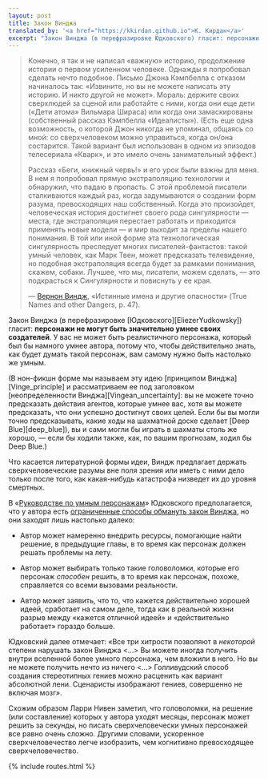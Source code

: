 ```yaml
---
layout: post
title: Закон Винджа
translated_by: '<a href="https://kkirdan.github.io">К. Кирдан</a>'
excerpt: "Закон Винджа (в перефразировке Юдковского) гласит: персонажи не могут быть значительно умнее своих создателей. У вас не может быть реалистичного персонажа, который был бы намного умнее автора, потому что, чтобы действительно знать, как будет думать такой персонаж, вам самому нужно быть настолько же умным."
---
```

>Конечно, я так и не написал «важную» историю, продолжение истории о первом усиленном человеке. Однажды я попробовал сделать нечто подобное. Письмо Джона Кэмпбелла с отказом начиналось так: «Извините, но вы не можете написать эту историю. И никто другой не может». Мораль: держите своих сверхлюдей за сценой или работайте с ними, когда они еще дети («Дети атома» Вильмара Шираса) или когда они замаскированы (собственный рассказ Кэмпбелла «Идеалисты»). (Есть еще одна возможность, о которой Джон никогда не упоминал, общаясь со мной: со сверхчеловеком можно управиться, когда он/она состарится. Такой вариант был использован в одном из эпизодов телесериала «Кварк», и это имело очень занимательный эффект.)
>
>Рассказ «Беги, книжный червь!» и его урок были важны для меня. В нем я попробовал прямую экстраполяцию технологии и обнаружил, что падаю в пропасть. С этой проблемой писатели сталкиваются каждый раз, когда задумываются о создании форм разума, превосходящих наш собственный. Когда это произойдет, человеческая история достигнет своего рода сингулярности — места, где экстраполяция перестает работать и приходится применять новые модели — и мир выходит за пределы нашего понимания. В той или иной форме эта технологическая сингулярность преследует многих писателей-фантастов: такой умный человек, как Марк Твен, может предсказать телевидение, но подобная экстраполяция всегда будет за рамками понимания, скажем, собаки. Лучшее, что мы, писатели, можем сделать, — это подкрасться к Сингулярности и повиснуть у ее края.
>
>— [Вернон Виндж](https://books.google.com/books?id=tEMQpbiboH0C&pg=PA44&lpg=PA44&dq=vinge+%22pass+beyond+our+understanding%22+%22john+campbell%22&source=bl&ots=UTTxJ7Pndr&sig=88zngfy45_he2nJePP5dd0CTuR4&hl=en&sa=X&ved=0ahUKEwjD34_wrubJAhUHzWMKHVXYAocQ6AEIHTAA#v=onepage&q=vinge%20%22pass%20beyond%20our%20understanding%22%20%22john%20campbell%22&f=false), «Истинные имена и другие опасности» (True Names and other Dangers, p. 47).

Закон Винджа (в перефразировке [Юдковского][EliezerYudkowsky]) гласит: **персонажи не могут быть значительно умнее своих создателей**. У вас не может быть реалистичного персонажа, который был бы намного умнее автора, потому что, чтобы действительно знать, как будет думать такой персонаж, вам самому нужно быть настолько же умным.

(В нон-фикшн форме мы называем эту идею [принципом Винджа][Vinge_principle] и рассматриваем ее под заголовком [неопределенности Винджа][Vingean_uncertainty]: вы не можете точно предсказать действия агентов, которые умнее вас, хотя вы можете предсказать, что они успешно достигнут своих целей. Если бы вы могли точно предсказывать, какие ходы на шахматной доске сделает [Deep Blue][deep_blue]), вы и сами могли бы играть в шахматы столь же хорошо, — если бы ходили также, как, по вашим прогнозам, ходил бы Deep Blue.)

Что касается литературной формы идеи, Виндж предлагает держать сверхчеловеческие разумы вне поля зрения или иметь с ними дело только после того, как какая-нибудь катастрофа низведет их до уровня смертных.

В «[Руководстве по умным персонажам](https://lesswrong.ru/w/%D0%A1%D0%BE%D0%BA%D1%80%D0%B0%D1%89%D0%B5%D0%BD%D0%BD%D0%BE%D0%B5_%D1%80%D1%83%D0%BA%D0%BE%D0%B2%D0%BE%D0%B4%D1%81%D1%82%D0%B2%D0%BE_%D0%BF%D0%BE_%D1%83%D0%BC%D0%BD%D1%8B%D0%BC_%D0%BF%D0%B5%D1%80%D1%81%D0%BE%D0%BD%D0%B0%D0%B6%D0%B0%D0%BC)» Юдковского предполагается, что у автора есть [ограниченные способы обмануть закон Винджа](https://lesswrong.ru/w/%D0%A1%D0%BE%D0%BA%D1%80%D0%B0%D1%89%D0%B5%D0%BD%D0%BD%D0%BE%D0%B5_%D1%80%D1%83%D0%BA%D0%BE%D0%B2%D0%BE%D0%B4%D1%81%D1%82%D0%B2%D0%BE_%D0%BF%D0%BE_%D1%83%D0%BC%D0%BD%D1%8B%D0%BC_%D0%BF%D0%B5%D1%80%D1%81%D0%BE%D0%BD%D0%B0%D0%B6%D0%B0%D0%BC#simple-table-of-contents-9), но они заходят лишь настолько далеко:

* Автор может намеренно внедрить ресурсы, помогающие найти решение, в предыдущие главы, в то время как персонаж должен решать проблемы на лету.

* Автор может выбирать только такие головоломки, которые его персонаж _способен_ решить, в то время как персонаж, похоже, справляется со всеми вызовами реальности.

* Автор может заявить, что то, что кажется действительно хорошей идеей, сработает на самом деле, тогда как в реальной жизни разрыв между «кажется отличной идеей» и «действительно работает» гораздо больше.

Юдковский далее отмечает: «Все три хитрости позволяют в _некоторой_ степени нарушать закон Винджа <...> Вы можете иногда получить внутри вселенной более умного персонажа, чем вложили в него. Но вы не можете получить нечто из ничего <...> Голливудский способ создания стереотипных гениев можно расценить как вариант абсолютной лени. Сценаристы изображают гениев, совершенно не включая мозг».

Схожим образом Ларри Нивен заметил, что головоломки, на решение (или составление) которых у автора уходят месяцы, персонаж может решить за секунды, но писать сверхчеловечески умных персонажей все равно очень сложно. Другими словами, ускоренное сверхчеловечество легче изобразить, чем когнитивно превосходящее сверхчеловечество.

{% include routes.html %}
